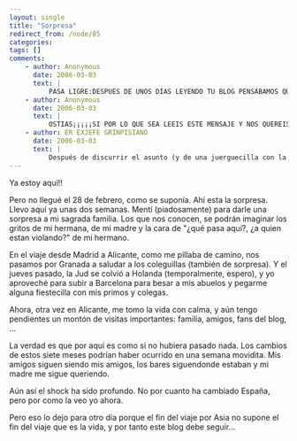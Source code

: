 ```yaml
---
layout: single
title: "Sorpresa"
redirect_from: /node/85
categories:
tags: []
comments: 
    - author: Anonymous
      date: 2006-03-03
      text: |
          PASA LIGRE:DESPUÉS DE UNOS DÍAS LEYENDO TU BLOG PENSÁBAMOS QUE VUESTRA VUELTA A CASA ERA CUESTIÓN DE UNA VACILADA ,PERO VEMOS QUE ES CIERTO QUE DESPUÉS DE 7 MESES POR ASIA, HABÉIS HEHO LA MOCHILA PARA VOLVER. QUE NO OS QUEPA DUDA QUE AKI TAMBIÉN TENDRÉIS, SORPRESAS, PELEAS, Y MUCHO MUCHO VIAJE, POR QUE HASTA EN CASA, DONDE MAS GENTE TIENES QUE TE QUIERE, HASTA AHÍ TIENES QUE ESTAS VIAJANDO Y HACIENDO DE MOCHILERO, ASÍ K EN ESTA NUEVA ANDANZA OS DESEAMOS SUERTE. ME IMAGINO QUE HABRÉIS TENIDO VUESTRAS RAZONES PARA RETOMAR EL CAMINO DE VUELTA Y ESAS, AS RAZÓN QUE HAYAN SIDO SOLO SON VUESTRAS, ASÍ QUE AHORA DISFRUTAR DE LOS RECUERDOS DE ASIA, Y DE LAS NUEVAS AVENTURAS QUE OS DEPARA EL REGRESO. ME ACUERDO QUE EN EL BUS QUE HACIA EL CAMINO DE CAMBOYA HACIA BANGKOK, TANTO LOURDES COMO YO OS DECÍAMOS QUE DEBÍAIS DE APROVECHAR PORQUE ERAIS MUY JÓVENES Y AHORA TAMBIEN SO DAMOS ESE CONSEJO ( SI ES QUE SOMOS NOSOTROS ALGUIEN PARA DAR CONSEJOS ) TENÉIS QUE APROVECHAR DE LA JUVENTUD, TANTO EN ASIA COMO AKI, ASÍ NADA ...... LEÑA AL MONO AKI O ALLÍ.POR LO DEMÁS DECIROS QUE SEGURAMENTE QUE VOLVAMOS PARA ASIA A FINALES DE ABRIL Y ES QUE LA CABRA TIRA SIEMPRE AL MONTE, Y COMO HEMOS AHORRADO UNAS PERILLAS Y HEMOS CAMBIADO LAS FECHAS DE VACATAS DE ESTE AÑO, NOS VAMOS PARA LAOS EL 28 DE ABRIL, ASÍ K DESDE AKI OS PEDIMOS AYUDA, DE LUGARES QUE VISITAR, DE COMO MOVERNOS, VAMOS QUE NOS DIGÁIS COMO NOS LO TENEMOS QUE MONTAR.BUENO NOS DESPEDIMOS ESPERANDO QUE NOS ESCRIBÁIS CON ALGUNA INFORMACIÓN DE LAOS, POR LO DEMÁS ESPERAMOS QUE SIGÁIS BIEN Y ALEGRES COMO OS CONOCIMOS.UN SALUD.SALUDA G U R PD : ESTA ES LA TRECERA VEZ QUE INTENTAMOS ESCRIBIROS, PERO NOSE POR QUE KOJONES NOS DEVUELVE EL MENSAJE, SERA QUE EL BOLG LO TENEIS INTERVENIDO POR LA CIA, POR EL MOSAD, POR EL CESID, POR KGB, POR KIEN ???????  
    - author: Anonymous
      date: 2006-03-03
      text: |
          OSTIAS¡¡¡¡¡SI POR LO QUE SEA LEEIS ESTE MENSAJE Y NOS QUEREIS ESCRIBIR ESTA ES NUESTRA DIRECCION DE IMAILmorgola1@euskalnet.net  
    - author: ER EXJEFE GRINPISIANO
      date: 2006-03-03
      text: |
          Después de discurrir el asunto (y de una juerguecilla con la parte del ligre granaina) me he decidido a escribir una lineas al personaje de los personajes. Es un fenómeno (como diría el Fary) y pienso que deberiamos de meditar: cuando se clonen personas &quot;humanas&quot; (como dicen algunos)tendrían que copiar la sonrisa y las ganas de vivir del ligre (las que tiene y las que reparte).Este es un tío y no el del anuncio de colonia.Se te quiere por lo que eres:UNICO.  
---
```

Ya estoy aquí!!  

Pero no llegué el 28 de febrero, como se suponía. Ahí esta la sorpresa. Llevo aquí ya unas dos semanas. Mentí (piadosamente) para darle una sorpresa a mi sagrada familia. Los que nos conocen, se podrán imaginar los gritos de mi hermana, de mi madre y la cara de "¿qué pasa aquí?, ¿a quien estan violando?" de mi hermano.  

En el viaje desde Madrid a Alicante, como me pillaba de camino, nos pasamos por Granada a saludar a los coleguillas (también de sorpresa). Y el jueves pasado, la Jud se colvió a Holanda (temporalmente, espero), y yo aproveché para subir a Barcelona para besar a mis abuelos y pegarme alguna fiestecilla con mis primos y colegas.  

Ahora, otra vez en Alicante, me tomo la vida con calma, y aún tengo pendientes un montón de visitas importantes: familia, amigos, fans del blog, ...  

La verdad es que por aquí es como si no hubiera pasado nada. Los cambios de estos siete meses podrían haber ocurrido en una semana movidita. Mis amigos siguen siendo mis amigos, los bares siguendonde estaban y mi madre me sigue queriendo.  

Aún así el shock ha sido profundo. No por cuanto ha cambiado España, pero por como la veo yo ahora.  

Pero eso lo dejo para otro día porque el fin del viaje por Asia no supone el fin del viaje que es la vida, y por tanto este blog debe seguir...
